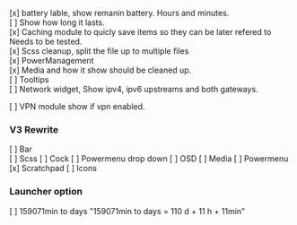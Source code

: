 [x] battery lable, show remanin battery. Hours and minutes.  
[ ] Show how long it lasts.  
[x] Caching module to quicly save items so they can be later refered to  
    Needs to be tested.  
[x] Scss cleanup, split the file up to multiple files  
[x] PowerManagement  
[x] Media and how it show should be cleaned up.  
[ ] Tooltips  
    [ ] Network widget, Show ipv4, ipv6 upstreams and both gateways.  

[ ] VPN module show if vpn enabled.

### V3 Rewrite
[ ] Bar  
    [ ] Scss
    [ ] Cock 
    [ ] Powermenu drop down
[ ] OSD
[ ] Media
[ ] Powermenu
[x] Scratchpad
    [ ] Icons

### Launcher option
[ ] 159071min to days 
    "159071min to days = 110 d + 11 h + 11min"
